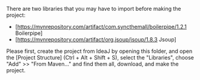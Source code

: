 There are two libraries that you may have to import before making the project:

* [https://mvnrepository.com/artifact/com.syncthemall/boilerpipe/1.2.1 Boilerpipe]
* [https://mvnrepository.com/artifact/org.jsoup/jsoup/1.8.3 Jsoup]

Please first, create the project from IdeaJ by opening this folder, and open the [Project Structure] (Ctrl + Alt + Shift + S), select the "Libraries", choose "Add" >> "From Maven..." and find them all, download, and make the project. 
